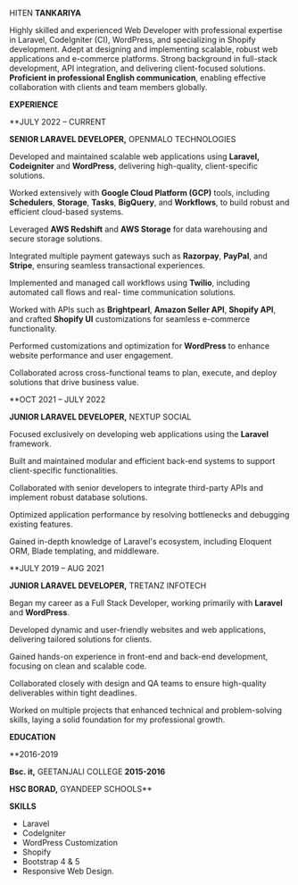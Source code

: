 ﻿HITEN **TANKARIYA** 

Highly skilled and experienced Web Developer with professional expertise in Laravel, CodeIgniter (CI), WordPress, and specializing in Shopify development. Adept at designing and implementing scalable, robust web applications and e-commerce platforms. Strong background in full-stack development, API integration, and delivering client-focused solutions. **Proficient in professional English communication**, enabling effective collaboration with clients and team members globally. 

**EXPERIENCE** 

**JULY 2022 – CURRENT

**SENIOR LARAVEL DEVELOPER,** OPENMALO TECHNOLOGIES 

Developed and maintained scalable web applications using **Laravel, Codeigniter** and **WordPress**, delivering high-quality, client-specific solutions. 

Worked extensively with **Google Cloud Platform (GCP)** tools, including **Schedulers**, **Storage**, **Tasks**, **BigQuery**, and **Workflows**, to build robust and efficient cloud-based systems. 

Leveraged **AWS Redshift** and **AWS Storage** for data warehousing and secure storage solutions. 

Integrated multiple payment gateways such as **Razorpay**, **PayPal**, and **Stripe**, ensuring seamless transactional experiences. 

Implemented and managed call workflows using **Twilio**, including automated call flows and real- time communication solutions. 

Worked with APIs such as **Brightpearl**, **Amazon Seller API**, **Shopify API**, and crafted **Shopify UI** customizations for seamless e-commerce functionality. 

Performed customizations and optimization for **WordPress** to enhance website performance and user engagement. 

Collaborated across cross-functional teams to plan, execute, and deploy solutions that drive business value. 

**OCT 2021 – JULY 2022

**JUNIOR LARAVEL DEVELOPER,** NEXTUP SOCIAL 

Focused exclusively on developing web applications using the **Laravel** framework. 

Built and maintained modular and efficient back-end systems to support client-specific functionalities. 

Collaborated with senior developers to integrate third-party APIs and implement robust database solutions. 

Optimized application performance by resolving bottlenecks and debugging existing features. 

Gained in-depth knowledge of Laravel's ecosystem, including Eloquent ORM, Blade templating, and middleware. 

**JULY 2019 – AUG 2021

**JUNIOR LARAVEL DEVELOPER,** TRETANZ INFOTECH 

Began my career as a Full Stack Developer, working primarily with **Laravel** and **WordPress**. 

Developed dynamic and user-friendly websites and web applications, delivering tailored solutions for clients. 

Gained hands-on experience in front-end and back-end development, focusing on clean and scalable code. 

Collaborated closely with design and QA teams to ensure high-quality deliverables within tight deadlines. 

Worked on multiple projects that enhanced technical and problem-solving skills, laying a solid foundation for my professional growth. 

**EDUCATION** 

**2016-2019

**Bsc. it,** GEETANJALI COLLEGE **2015-2016** 

**HSC BORAD,** GYANDEEP SCHOOLS** 

**SKILLS** 

- Laravel
- CodeIgniter 
- WordPress Customization 
- Shopify 
- Bootstrap 4 & 5 
- Responsive Web Design. 
